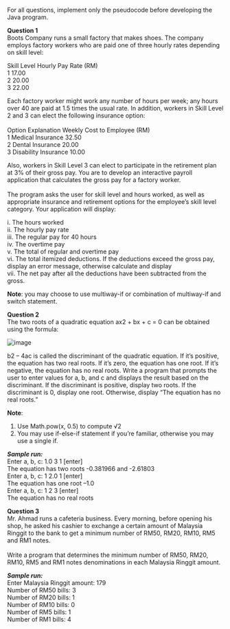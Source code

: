 For all questions, implement only the pseudocode before developing the Java program.

**Question 1**<br/>
Boots Company runs a small factory that makes shoes. The company employs factory workers who are paid one of three hourly rates depending on skill level:<br/>

Skill Level Hourly Pay Rate (RM)<br/>
1     17.00<br/>
2     20.00<br/>
3     22.00<br/>

Each factory worker might work any number of hours per week; any hours over 40 are paid at 1.5 times the usual rate. In addition, workers in Skill Level 2 and 3 can elect the following insurance option:<br/><br/>
Option    Explanation Weekly Cost to Employee (RM)<br/>
1         Medical Insurance 32.50<br/>
2         Dental Insurance 20.00<br/>
3         Disability Insurance 10.00<br/>

Also, workers in Skill Level 3 can elect to participate in the retirement plan at 3% of their gross pay. You are to develop an interactive payroll application that calculates the gross pay for a factory worker.<br/><br/> 
The program asks the user for skill level and hours worked, as well as appropriate insurance and retirement options for the employee’s skill level category. Your application will display:<br/>

i. The hours worked<br/>
ii. The hourly pay rate<br/>
iii. The regular pay for 40 hours<br/>
iv. The overtime pay<br/>
v. The total of regular and overtime pay<br/>
vi. The total itemized deductions. If the deductions exceed the gross pay, display an error message, otherwise calculate and display<br/>
vii. The net pay after all the deductions have been subtracted from the gross.<br/>

**Note**: you may choose to use multiway-if or combination of multiway-if and switch statement.<br/>

**Question 2**<br/>
The two roots of a quadratic equation ax2 + bx + c = 0 can be obtained using the formula:<br/>

![image](https://github.com/irfanghapar/Java-Programming/assets/87377657/7184d5db-4ddd-4811-b9bf-30a3232009be)<br/>

b2 – 4ac is called the discriminant of the quadratic equation. If it’s positive, the equation has two real roots. If it’s zero, the equation has one root. If it’s negative, the equation has no real roots.
Write a program that prompts the user to enter values for a, b, and c and displays the result based on the discriminant. If the discriminant is positive, display two roots. If the discriminant is 0, display one root. Otherwise, display “The equation has no real roots.”

**Note**:<br/>
1. Use Math.pow(x, 0.5) to compute √2<br/>
2. You may use if-else-if statement if you’re familiar, otherwise you may use a single if.<br/>
   
_**Sample run:**_<br/>
Enter a, b, c: 1.0 3 1 [enter]<br/>
The equation has two roots -0.381966 and -2.61803<br/>
Enter a, b, c: 1 2.0 1 [enter]<br/>
The equation has one root –1.0<br/>
Enter a, b, c: 1 2 3 [enter]<br/>
The equation has no real roots<br/>

**Question 3**<br/>
Mr. Ahmad runs a cafeteria business. Every morning, before opening his shop, he asked his cashier to exchange a certain amount of Malaysia Ringgit to the bank to get a minimum number of RM50, RM20, RM10, RM5 and RM1 notes.<br/>
<br/>Write a program that determines the minimum number of RM50, RM20, RM10, RM5 and RM1 notes denominations in each Malaysia Ringgit amount.<br/>

_**Sample run:**_<br/>
Enter Malaysia Ringgit amount: 179<br/>
Number of RM50 bills: 3<br/>
Number of RM20 bills: 1<br/>
Number of RM10 bills: 0<br/>
Number of RM5 bills: 1<br/>
Number of RM1 bills: 4<br/>
